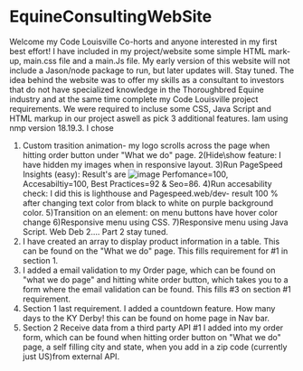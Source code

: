 # EquineConsultingWebSite
Welcome my Code Louisville Co-horts and anyone interested in my first best effort!
I have included in my project/website some simple HTML mark-up, main.css file and a main.Js file.
My early version of this website will not include a Jason/node package to run, but later updates will. Stay tuned.
The idea behind the website was to offer my skills as a consultant to investors that do not have specialized knowledge in the Thoroughbred Equine industry and at the same time complete my Code Louisville project requirements.
We were required to incluse some CSS, Java Script and HTML markup in our project aswell as pick 3 additional features. 
 Iam using nmp version 18.19.3.
I chose 
1) Custom trasition animation- my logo scrolls across the page when hitting order button under "What we do" page.
2(Hide\show feature: I have hidden my images when in responsive layout. 
3)Run PageSpeed Insights (easy): Result's are ![image](https://user-images.githubusercontent.com/112572131/202228456-b9ffe4fa-e13c-40eb-9c58-f0523a40338f.png) Perfomance=100, Accesabiltiy=100, Best Practices=92 & Seo=86.
4)Run accesability check: I did this is lighthouse and Pagespeed.web/dev- result 100 % after changing text color from black to white on purple background color. 
5)Transition on an element: on menu buttons have hover color change
6)Responsive menu using CSS.
7)Responsive menu using Java Script.
Web Deb 2....
Part 2 stay tuned. 
1) I have created an array to display product information in a table. This can be found on the "What we do" page. This fills requirement for #1 in section 1.
2) I added a email validation to my Order page, which can be found on "what we do page" and hitting white order button, which takes you to a form where the email validation can be found. This fills #3 on section #1 requirement.
3) Section 1 last requirement. I added a countdown feature. How many days to the KY Derby! this can be found on home page in Nav bar.
4) Section 2 Receive data from a third party API #1 I added into my order form, which can be found when hitting order button on "What we do" page, a self filling city and state, when you add in a zip code (currently just US)from external API.
